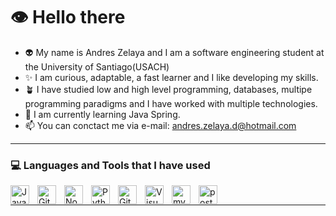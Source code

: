 #  👁️ Hello there

- 👽 My name is Andres Zelaya and I am a software engineering student at the University of Santiago(USACH)
- ✨ I am curious, adaptable, a fast learner and I like developing my skills.
- 🪴 I have studied low and high level programming, databases, multipe programming paradigms and I have worked with multiple technologies.
- 🌱 I am currently learning Java Spring.
- 📫 You can conctact me via e-mail: andres.zelaya.d@hotmail.com
---

### 💻 Languages and Tools that I have used

<img align="left" alt="Java" width="30px" style="padding-right:10px;" src="https://cdn.jsdelivr.net/gh/devicons/devicon/icons/java/java-original.svg"/>
<img align="left" alt="Git" width="30px" style="padding-right:10px;" src="https://cdn.jsdelivr.net/gh/devicons/devicon/icons/git/git-original.svg" />
<img align="left" alt="NodeJS" width="30px" style="padding-right:10px;" src="https://cdn.jsdelivr.net/gh/devicons/devicon/icons/nodejs/nodejs-original.svg" />
<img align="left" alt="Python" width="30px" style="padding-right:10px;" src="https://cdn.jsdelivr.net/gh/devicons/devicon/icons/python/python-plain.svg" />
<img align="left" alt="GitHub" width="30px" style="padding-right:10px;" src="https://cdn.jsdelivr.net/gh/devicons/devicon/icons/github/github-original.svg" />
<img align="left" alt="VisualStudio" width="30px" style="padding-right:10px;" src="https://cdn.jsdelivr.net/gh/devicons/devicon/icons/visualstudio/visualstudio-plain.svg" />
<img align="left" alt="mySQL" width="30px" style="padding-right:10px;" src="https://cdn.jsdelivr.net/gh/devicons/devicon/icons/mysql/mysql-original.svg" />
<img align="left" alt="postgreSQL" width="30px" style="padding-right:10px;" src="https://cdn.jsdelivr.net/gh/devicons/devicon/icons/postgresql/postgresql-original.svg" />
<br />

---


<!---
Opsord/Opsord is a ✨ special ✨ repository because its `README.md` (this file) appears on your GitHub profile.
You can click the Preview link to take a look at your changes.
--->
